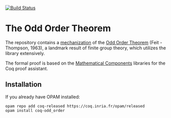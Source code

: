[![Build Status](https://travis-ci.org/math-comp/odd_order.svg?branch=master)](https://travis-ci.org/math-comp/odd-order)

# The Odd Order Theorem
The repository contains a [mechanization](https://hal.archives-ouvertes.fr/hal-00816699/) of 
the [Odd Order Theorem](https://en.wikipedia.org/wiki/Feit%E2%80%93Thompson_theorem) (Feit - Thompson, 1963), 
a landmark result of finite group theory, which utilizes the library extensively.

The formal proof is based on the [Mathematical Components](https://github.com/math-comp/math-comp)
libraries for the Coq proof assistant.

## Installation

If you already have OPAM installed:

```
opam repo add coq-released https://coq.inria.fr/opam/released
opam install coq-odd_order
```
